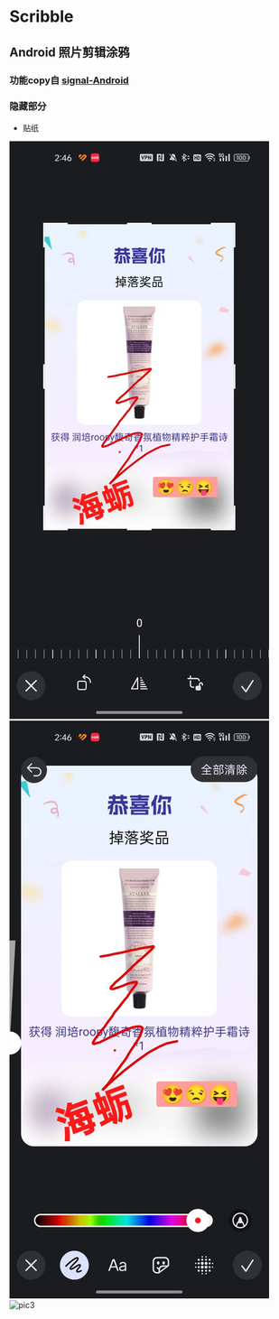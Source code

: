 # Scribble
## Android 照片剪辑涂鸦
### 功能copy自 [signal-Android](https://github.com/signalapp/Signal-Android)
### 隐藏部分
- 贴纸

![pic1](imgs/1.jpg)
![pic2](imgs/2.jpg)
![pic3](imgs/3.jpg)